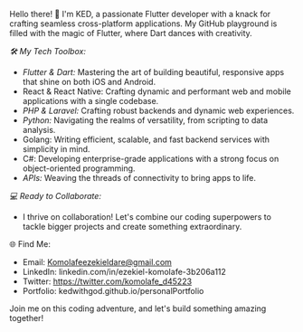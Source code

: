 Hello there! 👋 I'm KED, a passionate Flutter developer with a knack for crafting seamless cross-platform applications. My GitHub playground is filled with the magic of Flutter, where Dart dances with creativity.

*🛠️ My Tech Toolbox:*
- *Flutter & Dart:* Mastering the art of building beautiful, responsive apps that shine on both iOS and Android.
- React & React Native: Crafting dynamic and performant web and mobile applications with a single codebase.
- *PHP & Laravel:* Crafting robust backends and dynamic web experiences.
- *Python:* Navigating the realms of versatility, from scripting to data analysis.
- Golang: Writing efficient, scalable, and fast backend services with simplicity in mind.
- C#: Developing enterprise-grade applications with a strong focus on object-oriented programming.
- *APIs:* Weaving the threads of connectivity to bring apps to life.

*💻 Ready to Collaborate:*
- I thrive on collaboration! Let's combine our coding superpowers to tackle bigger projects and create something extraordinary.

🌐 Find Me:
- Email: Komolafeezekieldare@gmail.com 
- LinkedIn: linkedin.com/in/ezekiel-komolafe-3b206a112
- Twitter: https://twitter.com/komolafe_d45223
- Portfolio: kedwithgod.github.io/personalPortfolio

Join me on this coding adventure, and let's build something amazing together!
